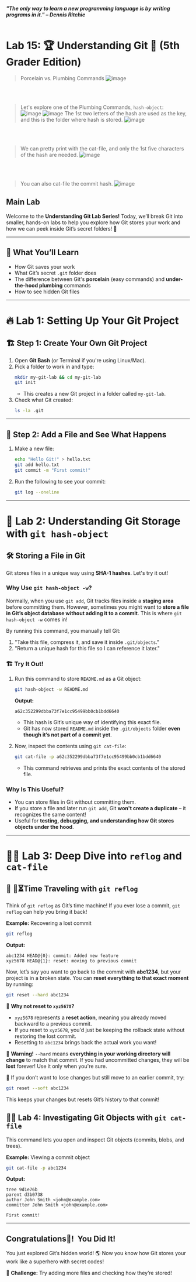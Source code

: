 ***"The only way to learn a new programming language is by writing programs in it." – Dennis Ritchie***
<br><br>

# Lab 15: 🏆 Understanding Git 🚀 (5th Grader Edition)

>Porcelain vs. Plumbing Commands
![image](https://github.com/user-attachments/assets/0921076a-76b1-4154-a5a2-64f4f25c479a)

<br><br>
>Let's explore one of the Plumbing Commands, `hash-object`: \
![image](https://github.com/user-attachments/assets/64cf17a3-a5be-43c0-8533-4648f12e9592)
![image](https://github.com/user-attachments/assets/d832be97-afe9-4f78-9014-5e5273b83925)
>The 1st two letters of the hash are used as the key, and this is the folder where hash is stored.
![image](https://github.com/user-attachments/assets/8869d82a-736d-4f47-923e-8f2581ab9496)

<br><br>
>We can pretty print with the cat-file, and only the 1st five characters of the hash are needed.
![image](https://github.com/user-attachments/assets/29c2e4bc-6dc1-4924-a227-2f1cb71d9ffc)

<br><br>
>You can also cat-file the commit hash.
![image](https://github.com/user-attachments/assets/92de275b-270b-423e-a8f6-65460f248e3c)


## Main Lab
Welcome to the **Understanding Git Lab Series!** Today, we’ll break Git into smaller, hands-on labs to help you explore how Git stores your work and how we can peek inside Git’s secret folders! 🤩

---

## 🎯 What You’ll Learn

- How Git saves your work
- What Git’s secret `.git` folder does
- The difference between Git's **porcelain** (easy commands) and **under-the-hood plumbing** commands
- How to see hidden Git files

---

# 🔥 Lab 1: Setting Up Your Git Project

## 🏗️ Step 1: Create Your Own Git Project

1. Open **Git Bash** (or Terminal if you're using Linux/Mac).
2. Pick a folder to work in and type:
   ```bash
   mkdir my-git-lab && cd my-git-lab
   git init
   ```
   - This creates a new Git project in a folder called `my-git-lab`.
3. Check what Git created:
   ```bash
   ls -la .git
   ```

---

## 🔎 Step 2: Add a File and See What Happens

1. Make a new file:
   ```bash
   echo "Hello Git!" > hello.txt
   git add hello.txt
   git commit -m "First commit!"
   ```
2. Run the following to see your commit:
   ```bash
   git log --oneline
   ```

---

# 🚀 Lab 2: Understanding Git Storage with `git hash-object`

## 🛠️ Storing a File in Git

Git stores files in a unique way using **SHA-1 hashes**. Let's try it out!

### Why Use `git hash-object -w`?

Normally, when you use `git add`, Git tracks files inside a **staging area** before committing them. However, sometimes you might want to **store a file in Git’s object database without adding it to a commit**. This is where `git hash-object -w` comes in!

By running this command, you manually tell Git:

1. "Take this file, compress it, and save it inside `.git/objects`."
2. "Return a unique hash for this file so I can reference it later."

### 🏗️ Try It Out!

1. Run this command to store `README.md` as a Git object:

   ```bash
   git hash-object -w README.md
   ```

   **Output:**

   ```
   a62c352299dbba73f7e1cc95499bb0cb1bdd6640
   ```

   - This hash is Git’s unique way of identifying this exact file.
   - Git has now stored `README.md` inside the `.git/objects` folder **even though it’s not part of a commit yet**.

2. Now, inspect the contents using `git cat-file`:

   ```bash
   git cat-file -p a62c352299dbba73f7e1cc95499bb0cb1bdd6640
   ```

   - This command retrieves and prints the exact contents of the stored file.

### Why Is This Useful?

- You can store files in Git without committing them.
- If you store a file and later run `git add`, Git **won't create a duplicate** – it recognizes the same content!
- Useful for **testing, debugging, and understanding how Git stores objects under the hood**.

---

# 🕵️‍♂️ Lab 3: Deep Dive into `reflog` and `cat-file`

## 🔄 🚗⏳Time Traveling with `git reflog`

Think of `git reflog` as Git’s time machine! If you ever lose a commit, `git reflog` can help you bring it back!

**Example:** Recovering a lost commit

```bash
git reflog
```

**Output:**

```
abc1234 HEAD@{0}: commit: Added new feature
xyz5678 HEAD@{1}: reset: moving to previous commit
```

Now, let’s say you want to go back to the commit with **abc1234**, but your project is in a broken state. You can **reset everything to that exact moment** by running:

```bash
git reset --hard abc1234
```

🚨 **Why not reset to `xyz5678`?**

- `xyz5678` represents a **reset action**, meaning you already moved backward to a previous commit.
- If you reset to `xyz5678`, you'd just be keeping the rollback state without restoring the lost commit.
- Resetting to `abc1234` brings back the actual work you want!

🚨 **Warning!** `--hard` means **everything in your working directory will change** to match that commit. If you had uncommitted changes, they will be **lost** forever! Use it only when you're sure.

🔄 If you don’t want to lose changes but still move to an earlier commit, try:

```bash
git reset --soft abc1234
```

This keeps your changes but resets Git’s history to that commit!

## 🕵️‍♂️ Lab 4: Investigating Git Objects with `git cat-file`

This command lets you open and inspect Git objects (commits, blobs, and trees).

**Example:** Viewing a commit object

```bash
git cat-file -p abc1234
```

**Output:**

```
tree 9d1e76b
parent d3b0738
author John Smith <john@example.com>
committer John Smith <john@example.com>

First commit!
```

---

## Congratulations🎉!  You Did It!

You just explored Git’s hidden world! 🌎 Now you know how Git stores your work like a superhero with secret codes!

🚀 **Challenge:** Try adding more files and checking how they’re stored!
